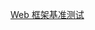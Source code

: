 
[Web 框架基准测试]

[Web 框架基准测试]: https://www.techempower.com/benchmarks/#section=data-r17&hw=ph&test=plaintext

